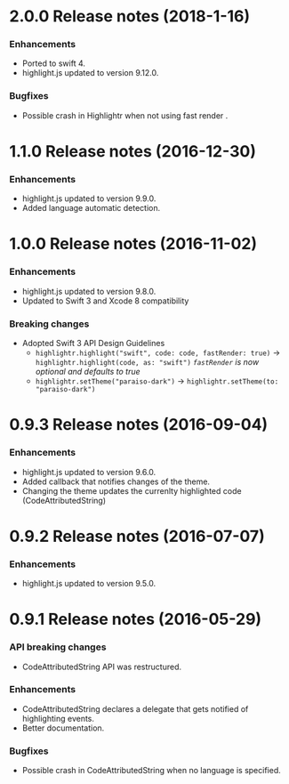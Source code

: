 2.0.0 Release notes (2018-1-16)
=============================================================

### Enhancements

* Ported to swift 4.
* highlight.js updated to version 9.12.0.

### Bugfixes

* Possible crash in Highlightr when not using fast render .

1.1.0 Release notes (2016-12-30)
=============================================================

### Enhancements

* highlight.js updated to version 9.9.0.
* Added language automatic detection.

1.0.0 Release notes (2016-11-02)
=============================================================

### Enhancements

* highlight.js updated to version 9.8.0.
* Updated to Swift 3 and Xcode 8 compatibility

### Breaking changes

* Adopted Swift 3 API Design Guidelines
    - `highlightr.highlight("swift", code: code, fastRender: true)` -> `highlightr.highlight(code, as: "swift")` *`fastRender` is now optional and defaults to true*
    - `highlightr.setTheme("paraiso-dark")` -> `highlightr.setTheme(to: "paraiso-dark")`

0.9.3 Release notes (2016-09-04)
=============================================================

### Enhancements

* highlight.js updated to version 9.6.0.
* Added callback that notifies changes of the theme.
* Changing the theme updates the currenlty highlighted code (CodeAttributedString)

0.9.2 Release notes (2016-07-07)
=============================================================

### Enhancements

* highlight.js updated to version 9.5.0.

0.9.1 Release notes (2016-05-29)
=============================================================

### API breaking changes

* CodeAttributedString API was restructured.

### Enhancements

* CodeAttributedString declares a delegate that gets notified of highlighting events.
* Better documentation.

### Bugfixes

* Possible crash in CodeAttributedString when no language is specified.
